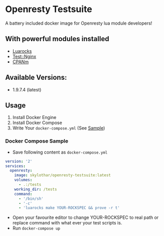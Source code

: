 # Openresty Testsuite
A battery included docker image for Openresty lua module developers!

## With powerful modules installed
- [Luarocks](https://github.com/keplerproject/luarocks)
- [Test::Nginx](https://github.com/openresty/test-nginx)
- [CPANm](https://cpanmin.us/)


## Available Versions:
- 1.9.7.4 (latest)

## Usage
1. Install Docker Engine
2. Install Docker Compose
3. Write Your `docker-compose.yml` (See [Sample](#docker-compose-sample))

### Docker Compose Sample
- Save following content as `docker-compose.yml`
```yaml
version: '2'
services:
  openresty:
    image: skylothar/openresty-testsuite:latest
    volumes:
      - .:/tests
    working_dir: /tests
    command:
      - '/bin/sh'
      - '-c'
      - 'luarocks make YOUR-ROCKSPEC && prove -r t'
```
- Open your favourite editor to change YOUR-ROCKSPEC to real path or replace command with what ever your test scripts is.
- Run `docker-compose up`

